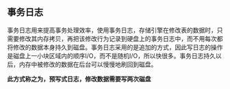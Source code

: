 ## 事务日志

事务日志用来提高事务处理效率，使用事务日志，存储引擎在修改表的数据时，只需要修改其内存拷贝，再把该修改行为记录到硬盘上的事务日志中，而不用每次都将修改的数据本身持久到磁盘。事务日志采用的是追加的方式，因此写日志的操作是磁盘上一小块区域内的顺序I/O，而不是随机I/O，所以快很多。事务日志持久以后，内存中被修改的数据在后台可以慢慢地刷回到磁盘。

**此方式称之为，预写式日志，修改数据需要写两次磁盘**



